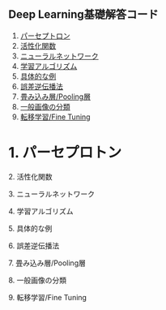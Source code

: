 ## Deep Learning基礎解答コード
1. [パーセプトロン](#perceptron)
2. [活性化関数](#activation)
3. [ニューラルネットワーク](#neuralnet)
4. [学習アルゴリズム](#learningalg)
5. [具体的な例](#examples)
6. [誤差逆伝播法](#backpropergation)
7. [畳み込み層/Pooling層](#convolution_and_pooling)
8. [一般画像の分類](#general_image_class)
9. [転移学習/Fine Tuning](#fine_tuning)

<a id="perceptron"></a>
# 1. パーセプロトン

<a id="activation"></a>
2. 活性化関数

<a id="neuralnet"></a>
3. ニューラルネットワーク

<a id="learningalg"></a>
4. 学習アルゴリズム

<a id="examples"></a>
5. 具体的な例

<a id="backpropergation"></a>
6. 誤差逆伝播法

<a id="convolution_and_pooling"></a>
7. 畳み込み層/Pooling層

<a id="general_image_class"></a>
8. 一般画像の分類

<a id="fine_tuning"></a>
9. 転移学習/Fine Tuning
